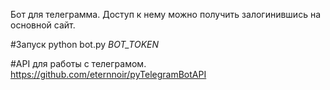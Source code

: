 Бот для телеграмма. Доступ к нему можно получить залогинившись на основной сайт.

#Запуск
python bot.py *BOT_TOKEN*

#API для работы с телеграмом.
https://github.com/eternnoir/pyTelegramBotAPI